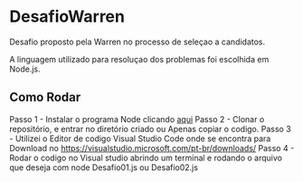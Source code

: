 # DesafioWarren
Desafio proposto pela Warren no processo de seleçao a candidatos.

A linguagem utilizado para resoluçao dos problemas foi escolhida em Node.js.

## Como Rodar

Passo 1 - Instalar o programa Node clicando [aqui](https://nodejs.org/en/download/)
Passo 2 - Clonar o repositório, e entrar no diretório criado ou Apenas copiar o codigo.
Passo 3 - Utilizei o Editor de codigo Visual Studio Code onde se encontra para Download no https://visualstudio.microsoft.com/pt-br/downloads/
Passo 4 - Rodar o codigo no Visual studio abrindo um terminal e rodando o arquivo que deseja com node Desafio01.js ou Desafio02.js 
